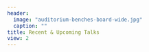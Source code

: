 ```yaml
---
header:
  image: "auditorium-benches-board-wide.jpg"
  caption: ""
title: Recent & Upcoming Talks
view: 2
---
```

